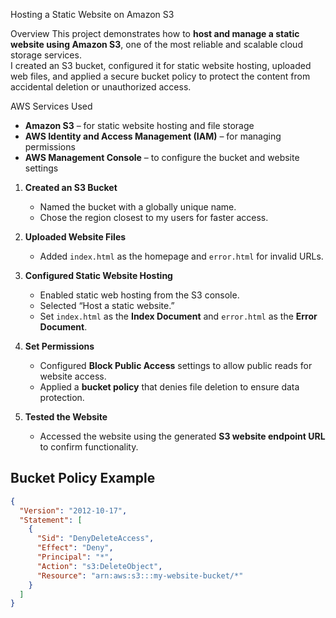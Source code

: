 Hosting a Static Website on Amazon S3

Overview
This project demonstrates how to **host and manage a static website using Amazon S3**, one of the most reliable and scalable cloud storage services.  
I created an S3 bucket, configured it for static website hosting, uploaded web files, and applied a secure bucket policy to protect the content from accidental deletion or unauthorized access.



 AWS Services Used
- **Amazon S3** – for static website hosting and file storage  
- **AWS Identity and Access Management (IAM)** – for managing permissions  
- **AWS Management Console** – to configure the bucket and website settings  



1. **Created an S3 Bucket**  
   - Named the bucket with a globally unique name.  
   - Chose the region closest to my users for faster access.  

2. **Uploaded Website Files**  
   - Added `index.html` as the homepage and `error.html` for invalid URLs.  

3. **Configured Static Website Hosting**  
   - Enabled static web hosting from the S3 console.  
   - Selected “Host a static website.”  
   - Set `index.html` as the **Index Document** and `error.html` as the **Error Document**.  

4. **Set Permissions**  
   - Configured **Block Public Access** settings to allow public reads for website access.  
   - Applied a **bucket policy** that denies file deletion to ensure data protection.

5. **Tested the Website**  
   - Accessed the website using the generated **S3 website endpoint URL** to confirm functionality.



## Bucket Policy Example
```json
{
  "Version": "2012-10-17",
  "Statement": [
    {
      "Sid": "DenyDeleteAccess",
      "Effect": "Deny",
      "Principal": "*",
      "Action": "s3:DeleteObject",
      "Resource": "arn:aws:s3:::my-website-bucket/*"
    }
  ]
}
